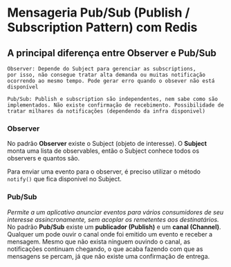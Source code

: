 # Mensageria Pub/Sub (Publish / Subscription Pattern) com Redis


## A principal diferença entre Observer e Pub/Sub

	Observer: Depende do Subject para gerenciar as subscriptions,
	por isso, não consegue tratar alta demanda ou muitas notificação ocorrendo ao mesmo tempo. Pode gerar erro quando o obsever não está disponível

	Pub/Sub: Publish e subscription são independentes, nem sabe como são implementados. Não existe confirmação de recebimento. Possibilidade de tratar milhares da notificações (dependendo da infra disponivel)


### Observer
No padrão **Observer** existe o Subject (objeto de interesse).
O **Subject** monta uma lista de observables, então o Subject conhece todos os observers e quantos são.

Para enviar uma evento para o observer, é preciso utilizar o método `notify()` que fica disponivel no Subject.

### Pub/Sub
*Permite a um aplicativo anunciar eventos para vários consumidores de seu interesse assincronamente, sem acoplar os remetentes aos destinatários.*
No padrão **Pub/Sub** existe um **publicador (Publish)** e um **canal (Channel)**. Qualquer um pode ouvir o canal onde foi emitido um evento e receber a mensagem. Mesmo que não exista ninguem ouvindo o canal, as notificações continuam chegando, o que acaba fazendo com que as mensagens se percam, já que não existe uma confirmação de entrega.



